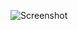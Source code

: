 ![Screenshot](https://raw.githubusercontent.com/Cryakl/Ultimate-RAT-Collection/refs/heads/main/Orcus/Orcus%20RAT%20v1.9.1%20Anti-Takedown%20Mod/Screenshot.png)
